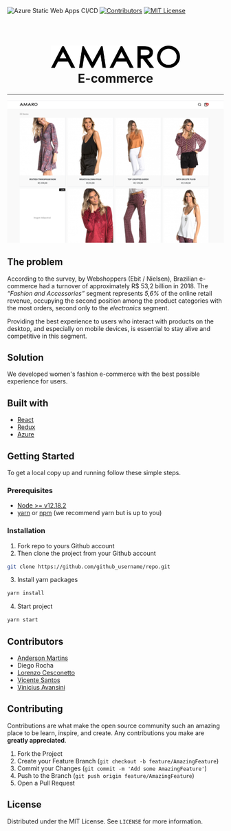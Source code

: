 ![Azure Static Web Apps CI/CD](https://github.com/viavn/grupo-3/workflows/Azure%20Static%20Web%20Apps%20CI/CD/badge.svg)
[![Contributors][contributors-shield]][contributors-url]
[![MIT License][license-shield]][license-url]

<h1 align="center">  
  <br>
  <img src="./images/shop-logo.svg" alt="shop-logo" title="shop-logo" width="300">
  <br>
  E-commerce
</h1>

<p align="center">
  <a href="https://brave-desert-026a18a10.azurestaticapps.net/"></a>
</p>

<hr />

[![Product Name Screen Shot][product-screenshot]][project-url]

## The problem

According to the survey, by Webshoppers (Ebit / Nielsen), Brazilian e-commerce had a turnover of approximately R\$ 53,2 billion in 2018. The _“Fashion and Accessories”_ segment represents _5,6%_ of the online retail revenue, occupying the second position among the product categories with the most orders, second only to the _electronics_ segment.

Providing the best experience to users who interact with products on the desktop, and especially on mobile devices, is essential to stay alive and competitive in this segment.

## Solution

We developed women's fashion e-commerce with the best possible experience for users.

## Built with

- [React](https://reactjs.org/)
- [Redux](https://redux.js.org/)
- [Azure](https://azure.microsoft.com/)

<!-- GETTING STARTED -->

## Getting Started

To get a local copy up and running follow these simple steps.

### Prerequisites

- [Node >= v12.18.2](https://nodejs.org/en/)
- [yarn](https://yarnpkg.com/) or [npm](https://www.npmjs.com/) (we recommend yarn but is up to you)

### Installation

1. Fork repo to yours Github account
2. Then clone the project from your Github account

```sh
git clone https://github.com/github_username/repo.git
```

3. Install yarn packages

```sh
yarn install
```

4. Start project

```sh
yarn start
```

<!-- CONTRIBUTORS -->

## Contributors

- [Anderson Martins](https://www.linkedin.com/in/andersonomartins/)
- Diego Rocha
- [Lorenzo Cesconetto](https://www.linkedin.com/in/lorenzo-cesconetto/)
- [Vicente Santos](https://www.linkedin.com/in/vicente-santos-7b023390/)
- [Vinicius Avansini](https://www.linkedin.com/in/viniciusavansini/)

<!-- CONTRIBUTING -->

## Contributing

Contributions are what make the open source community such an amazing place to be learn, inspire, and create. Any contributions you make are **greatly appreciated**.

1. Fork the Project
2. Create your Feature Branch (`git checkout -b feature/AmazingFeature`)
3. Commit your Changes (`git commit -m 'Add some AmazingFeature'`)
4. Push to the Branch (`git push origin feature/AmazingFeature`)
5. Open a Pull Request

<!-- LICENSE -->

## License

Distributed under the MIT License. See `LICENSE` for more information.

<!-- MARKDOWN LINKS & IMAGES -->
<!-- https://www.markdownguide.org/basic-syntax/#reference-style-links -->

[contributors-shield]: https://img.shields.io/github/contributors/othneildrew/Best-README-Template.svg?style=flat-square
[contributors-url]: https://github.com/Codenation-React/grupo-3/graphs/contributors
[license-shield]: https://img.shields.io/github/license/othneildrew/Best-README-Template.svg?style=flat-square
[license-url]: ./LICENCE
[project-url]: https://brave-desert-026a18a10.azurestaticapps.net/
[product-screenshot]: ./images/home-ecommerce.png
